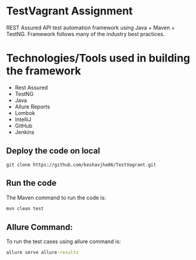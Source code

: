 # TestVagrant Assignment

REST Assured API test automation framework using Java + Maven + TestNG.
Framework follows many of the industry best practices.

Technologies/Tools used in building the framework
=================================================
- Rest Assured
- TestNG
- Java
- Allure Reports
- Lombok
- IntelliJ
- GitHub
- Jenkins

## Deploy the code on local
```git
git clone https://github.com/keshavjha06/TestVagrant.git
```

## Run the code

The Maven command to run the code is:

```cmd
mvn clean test
```

## Allure Command:
To run the test cases using allure command is:
```cmd
allure serve allure-results
```

